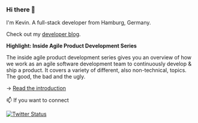 ### Hi there 👋

I'm Kevin. A full-stack developer from Hamburg, Germany.

Check out my [developer blog](https://kevcodez.de/).

**Highlight: Inside Agile Product Development Series**

The inside agile product development series gives you an overview of how we work as an agile software development team to continuously develop & ship a product. It covers a variety of different, also non-technical, topics. The good, the bad and the ugly.

→ [Read the introduction](https://kevcodez.de/inside-agile-product-development-series/)

📫 If you want to connect

 <a href="https://twitter.com/kevcodez"><img src="https://img.shields.io/twitter/follow/kevcodez?style=social" alt="Twitter Status"></a>
